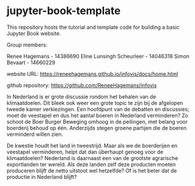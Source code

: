 # jupyter-book-template

This repository hosts the tutorial and template code for building a basic Jupyter Book website.

Group members:

Renee Hagemans - 14386690
Eline Lunsingh Scheurleer - 14046318
Simon Bevaart - 14660229 


website URL: https://reneehagemans.github.io/infovis/docs/home.html 


github repository: https://github.com/ReneeHagemans/infovis 


In Nederland is er grote discussie rondom het behalen van de klimaatdoelen. Dit bleek ook weer een grote topic te zijn bij de afgelopen tweede kamer verkiezingen. Een hoofdpunt van de debatten en discussies; moet de veestapel en dus het aantal boeren in Nederland verminderen? Zo schoot de Boer Burger Beweging omhoog in de peilingen, met belang voor boerderij behoud op één. Anderzijds stegen groene partijen die de boeren verminderd willen zien. 

De kwestie houdt het land in tweestrijd. Maar als we de boerderijen en veestapel verminderen, helpt dat dan überhaupt genoeg voor de klimaatdoelen? Nederland is daarnaast een van de grootste agrarische exportlanden ter wereld. Als deze landen zelf deze producten moeten produceren blijft de netto uitstoot wel hetzelfde? Of is het beter dat de productie in Nederland blijft?
